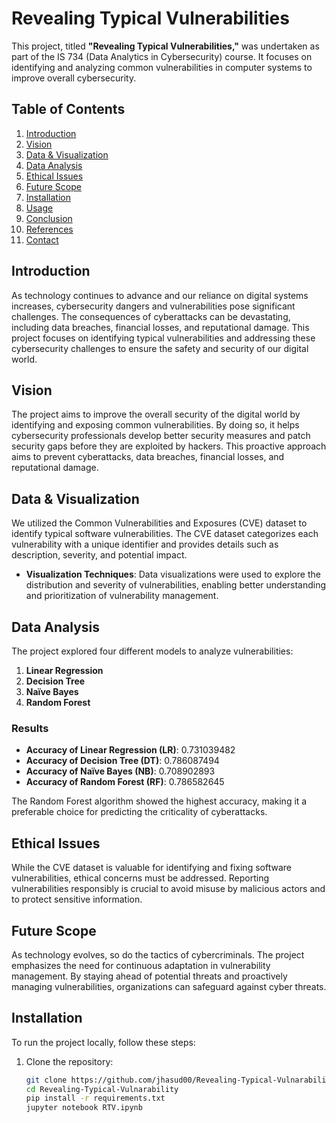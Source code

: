 # Revealing Typical Vulnerabilities

This project, titled **"Revealing Typical Vulnerabilities,"** was undertaken as part of the IS 734 (Data Analytics in Cybersecurity) course. It focuses on identifying and analyzing common vulnerabilities in computer systems to improve overall cybersecurity.

## Table of Contents
1. [Introduction](#introduction)
2. [Vision](#vision)
3. [Data & Visualization](#data--visualization)
4. [Data Analysis](#data-analysis)
5. [Ethical Issues](#ethical-issues)
6. [Future Scope](#future-scope)
7. [Installation](#installation)
8. [Usage](#usage)
9. [Conclusion](#conclusion)
10. [References](#references)
11. [Contact](#contact)

## Introduction

As technology continues to advance and our reliance on digital systems increases, cybersecurity dangers and vulnerabilities pose significant challenges. The consequences of cyberattacks can be devastating, including data breaches, financial losses, and reputational damage. This project focuses on identifying typical vulnerabilities and addressing these cybersecurity challenges to ensure the safety and security of our digital world.

## Vision

The project aims to improve the overall security of the digital world by identifying and exposing common vulnerabilities. By doing so, it helps cybersecurity professionals develop better security measures and patch security gaps before they are exploited by hackers. This proactive approach aims to prevent cyberattacks, data breaches, financial losses, and reputational damage.

## Data & Visualization

We utilized the Common Vulnerabilities and Exposures (CVE) dataset to identify typical software vulnerabilities. The CVE dataset categorizes each vulnerability with a unique identifier and provides details such as description, severity, and potential impact.

- **Visualization Techniques**: Data visualizations were used to explore the distribution and severity of vulnerabilities, enabling better understanding and prioritization of vulnerability management.

## Data Analysis

The project explored four different models to analyze vulnerabilities:
1. **Linear Regression**
2. **Decision Tree**
3. **Naïve Bayes**
4. **Random Forest**

### Results

- **Accuracy of Linear Regression (LR)**: 0.731039482
- **Accuracy of Decision Tree (DT)**: 0.786087494
- **Accuracy of Naïve Bayes (NB)**: 0.708902893
- **Accuracy of Random Forest (RF)**: 0.786582645

The Random Forest algorithm showed the highest accuracy, making it a preferable choice for predicting the criticality of cyberattacks.

## Ethical Issues

While the CVE dataset is valuable for identifying and fixing software vulnerabilities, ethical concerns must be addressed. Reporting vulnerabilities responsibly is crucial to avoid misuse by malicious actors and to protect sensitive information.

## Future Scope

As technology evolves, so do the tactics of cybercriminals. The project emphasizes the need for continuous adaptation in vulnerability management. By staying ahead of potential threats and proactively managing vulnerabilities, organizations can safeguard against cyber threats.

## Installation

To run the project locally, follow these steps:

1. Clone the repository:
   ```bash
   git clone https://github.com/jhasud00/Revealing-Typical-Vulnarability.git
   cd Revealing-Typical-Vulnarability
   pip install -r requirements.txt
   jupyter notebook RTV.ipynb
